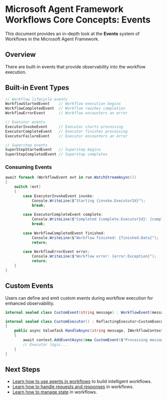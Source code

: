# Microsoft Agent Framework Workflows Core Concepts: Events

This document provides an in-depth look at the **Events** system of Workflows in the Microsoft Agent Framework.

## Overview

There are built-in events that provide observability into the workflow execution.

## Built-in Event Types


```csharp
// Workflow lifecycle events
WorkflowStartedEvent    // Workflow execution begins
WorkflowCompletedEvent  // Workflow reaches completion
WorkflowErrorEvent      // Workflow encounters an error

// Executor events  
ExecutorInvokeEvent     // Executor starts processing
ExecutorCompleteEvent   // Executor finishes processing
ExecutorFailureEvent    // Executor encounters an error

// Superstep events
SuperStepStartedEvent   // Superstep begins
SuperStepCompletedEvent // Superstep completes
```


### Consuming Events


```csharp
await foreach (WorkflowEvent evt in run.WatchStreamAsync())
{
    switch (evt)
    {
        case ExecutorInvokeEvent invoke:
            Console.WriteLine($"Starting {invoke.ExecutorId}");
            break;
            
        case ExecutorCompleteEvent complete:
            Console.WriteLine($"Completed {complete.ExecutorId}: {complete.Data}");
            break;
            
        case WorkflowCompletedEvent finished:
            Console.WriteLine($"Workflow finished: {finished.Data}");
            return;
            
        case WorkflowErrorEvent error:
            Console.WriteLine($"Workflow error: {error.Exception}");
            return;
    }
}
```



## Custom Events

Users can define and emit custom events during workflow execution for enhanced observability.


```csharp
internal sealed class CustomEvent(string message) : WorkflowEvent(message) { }

internal sealed class CustomExecutor() : ReflectingExecutor<CustomExecutor>("CustomExecutor"), IMessageHandler<string>
{
    public async ValueTask HandleAsync(string message, IWorkflowContext context)
    {
        await context.AddEventAsync(new CustomEvent($"Processing message: {message}"));
        // Executor logic...
    }
}
```



## Next Steps

- [Learn how to use agents in workflows](./../using-agents.md) to build intelligent workflows.
- [Learn how to handle requests and responses](./../request-and-response.md) in workflows.
- [Learn how to manage state](./../shared-states.md) in workflows.

